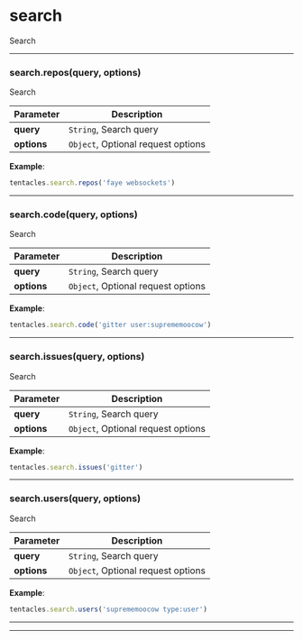 # search

Search



* * *

### search.repos(query, options) 

Search

**Parameter**| **Description** |
--------------|---------------
**query** | `String`, Search query|
**options** | `Object`, Optional request options|



**Example**:
```js
tentacles.search.repos('faye websockets')
```


---------------------------

### search.code(query, options) 

Search

**Parameter**| **Description** |
--------------|---------------
**query** | `String`, Search query|
**options** | `Object`, Optional request options|



**Example**:
```js
tentacles.search.code('gitter user:suprememoocow')
```


---------------------------

### search.issues(query, options) 

Search

**Parameter**| **Description** |
--------------|---------------
**query** | `String`, Search query|
**options** | `Object`, Optional request options|



**Example**:
```js
tentacles.search.issues('gitter')
```


---------------------------

### search.users(query, options) 

Search

**Parameter**| **Description** |
--------------|---------------
**query** | `String`, Search query|
**options** | `Object`, Optional request options|



**Example**:
```js
tentacles.search.users('suprememoocow type:user')
```


---------------------------


* * *










